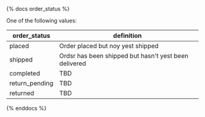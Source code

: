{% docs order_status %}

One of the following values:

| order_status       | definition                                            |
|--------------------|-------------------------------------------------------|
| placed             | Order placed but noy yest shipped                     |
| shipped            | Ordsr has been shipped but hasn't yest been delivered |
| completed          | TBD                                                   |
| return_pending     | TBD                                                   |
| returned           | TBD                                                   |

{% enddocs %}